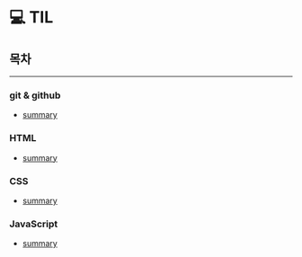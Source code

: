 # :computer: TIL

## 목차
---

### git & github
* [summary](./git%20%26%20Github/summary.md)

### HTML
* [summary](./HTML/HTML_summary.md)

### CSS
* [summary](./CSS/CSS_summary.md)

### JavaScript
* [summary](./JS/JavaScript_summary.md)